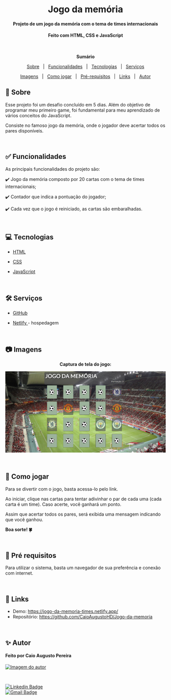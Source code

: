 <h1 align="center">Jogo da memória</h1>
<h4 align="center">Projeto de um jogo da memória com o tema de times internacionais</h4>
<h4 align="center">Feito com HTML, CSS e JavaScript</h4>

&#xa0;

**<p align="center">Sumário</p>**
<p align="center">
<a href="#dart-sobre">Sobre</a> &#xa0; | &#xa0;
<a href="#white_check_mark-funcionalidades">Funcionalidades</a> &#xa0; | &#xa0;
<a href="#computer-tecnologias">Tecnologias</a> &#xa0; | &#xa0;
<a href="#hammer_and_wrench-serviços">Serviços</a>
</p>
<p align="center">
<a href="#camera-imagens">Imagens</a> &#xa0; | &#xa0;
<a href="#orange_book-como-jogar">Como jogar</a> &#xa0; | &#xa0;
<a href="#scroll-pré-requisitos">Pré-requisitos</a> &#xa0; | &#xa0;
<a href="#link-links">Links</a> &#xa0; | &#xa0;
<a href="#sparkles-autor">Autor</a>
</p>



## :dart: Sobre
<p>Esse projeto foi um desafio concluído em 5 dias. Além do objetivo de programar meu primeiro game, foi fundamental para meu aprendizado de vários conceitos do JavaScript.</p>
<p>Consiste no famoso jogo da memória, onde o jogador deve acertar todos os pares disponíveis.</p>

&#xa0;

## :white_check_mark: Funcionalidades
As principais funcionalidades do projeto são:

✔️ Jogo da memória composto por 20 cartas com o tema de times internacionais;

✔️ Contador que indica a pontuação do jogador;

✔️ Cada vez que o jogo é reiniciado, as cartas são embaralhadas.


&#xa0;

## :computer: Tecnologias
* [HTML](https://developer.mozilla.org/pt-BR/docs/Web/HTML)

* [CSS](https://developer.mozilla.org/pt-BR/docs/Web/CSS)

* [JavaScript](https://www.javascript.com/)


&#xa0;

## :hammer_and_wrench: Serviços
* <a href="https://github.com/">GitHub</a>

* <a href="https://www.netlify.com/">Netlify </a>- hospedagem

&#xa0;

## :camera: Imagens
**<p align="center">Captura de tela do jogo:</p>**
<div align="center">
  <img src="img/capturatela.png" alt="captura de tela do jogo">
</div>


&#xa0;


## :orange_book: Como jogar
<p>Para se divertir com o jogo, basta acessa-lo pelo link.</p>
<p>Ao iniciar, clique nas cartas para tentar adivinhar o par de cada uma (cada carta é um time). Caso acerte, você ganhará um ponto.</p>
<p>Assim que acertar todos os pares, será exibida uma mensagem indicando que você ganhou.</p>

**<p>Boa sorte! 🍀</p>**

&#xa0;

## :scroll: Pré requisitos
Para utilizar o sistema, basta um navegador de sua preferência e conexão com internet.


&#xa0;

## :link: Links
* Demo: https://jogo-da-memoria-times.netlify.app/
* Repositório: https://github.com/CaioAugustoHD/Jogo-da-memoria


&#xa0;

## :sparkles: Autor
<h4>Feito por Caio Augusto Pereira</h4>

<a href="https://github.com/CaioAugustoHD">
<img src="https://github.com/CaioAugustoHD.png" width="150px" alt="Imagem do autor">
</a>

&#xa0;

[![Linkedin Badge](https://img.shields.io/badge/-Caio%20Augusto%20Pereira-blue?style=flat-square&logo=Linkedin&logoColor=white&link=https://www.linkedin.com/in/caio-augusto-cap/)](https://www.linkedin.com/in/caio-augusto-cap/)<br>
[![Gmail Badge](https://img.shields.io/badge/-caioaugustosbs@gmail.com-c14438?style=flat-square&logo=Gmail&logoColor=white&link=mailto:caioaugustosbs@gmail.com)](mailto:caioaugustosbs@gmail.com)
